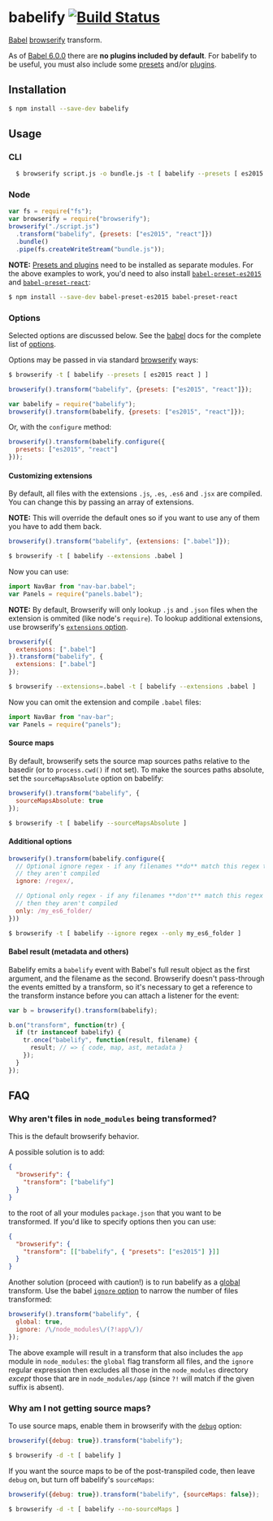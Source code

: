 # babelify [![Build Status](https://travis-ci.org/babel/babelify.svg?branch=master)](https://travis-ci.org/babel/babelify)

[Babel](https://github.com/babel/babel) [browserify](https://github.com/substack/node-browserify) transform.

As of [Babel 6.0.0](http://babeljs.io/blog/2015/10/29/6.0.0/) there are **no plugins included by default**. For babelify to be useful, you must also include some [presets](http://babeljs.io/docs/plugins/#presets) and/or [plugins](http://babeljs.io/docs/plugins/#transform).

## Installation

```sh
$ npm install --save-dev babelify
```

## Usage

### CLI

```sh
  $ browserify script.js -o bundle.js -t [ babelify --presets [ es2015 react ] ]
```

### Node

```javascript
var fs = require("fs");
var browserify = require("browserify");
browserify("./script.js")
  .transform("babelify", {presets: ["es2015", "react"]})
  .bundle()
  .pipe(fs.createWriteStream("bundle.js"));
```

**NOTE:** [Presets and plugins](http://babeljs.io/docs/plugins/) need to be installed as separate modules. For the above examples to work, you'd need to also install [`babel-preset-es2015`](https://www.npmjs.com/package/babel-preset-es2015) and [`babel-preset-react`](https://www.npmjs.com/package/babel-preset-react):

```sh
$ npm install --save-dev babel-preset-es2015 babel-preset-react
```

### Options

Selected options are discussed below. See the [babel](http://babeljs.io/) docs for the complete list of [options](http://babeljs.io/docs/usage/options/).

Options may be passed in via standard [browserify](https://github.com/substack/node-browserify#btransformtr-opts) ways:

```sh
$ browserify -t [ babelify --presets [ es2015 react ] ]
```

```js
browserify().transform("babelify", {presets: ["es2015", "react"]});
```

```js
var babelify = require("babelify");
browserify().transform(babelify, {presets: ["es2015", "react"]});
```

Or, with the `configure` method:

```js
browserify().transform(babelify.configure({
  presets: ["es2015", "react"]
}));
```

#### Customizing extensions

By default, all files with the extensions `.js`, `.es`, `.es6` and `.jsx` are compiled. You can change this by passing an array of extensions.

**NOTE:** This will override the default ones so if you want to use any of them
you have to add them back.

```js
browserify().transform("babelify", {extensions: [".babel"]});
```

```sh
$ browserify -t [ babelify --extensions .babel ]
```

Now you can use:

```js
import NavBar from "nav-bar.babel";
var Panels = require("panels.babel");
```

**NOTE:** By default, Browserify will only lookup `.js` and `.json` files when the extension is ommited (like node's `require`). To lookup additional extensions, use browserify's [`extensions` option](https://github.com/substack/node-browserify#browserifyfiles--opts).

```js
browserify({
  extensions: [".babel"]
}).transform("babelify", {
  extensions: [".babel"]
});
```

```sh
$ browserify --extensions=.babel -t [ babelify --extensions .babel ]
```

Now you can omit the extension and compile `.babel` files:

```js
import NavBar from "nav-bar";
var Panels = require("panels");
```

#### Source maps

By default, browserify sets the source map sources paths relative to the basedir (or to `process.cwd()` if not set). To make the sources paths absolute, set the `sourceMapsAbsolute` option on babelify:

```js
browserify().transform("babelify", {
  sourceMapsAbsolute: true
});
```

```sh
$ browserify -t [ babelify --sourceMapsAbsolute ]
```

#### Additional options

```javascript
browserify().transform(babelify.configure({
  // Optional ignore regex - if any filenames **do** match this regex then
  // they aren't compiled
  ignore: /regex/,

  // Optional only regex - if any filenames **don't** match this regex
  // then they aren't compiled
  only: /my_es6_folder/
}))
```

```sh
$ browserify -t [ babelify --ignore regex --only my_es6_folder ]
```

#### Babel result (metadata and others)

Babelify emits a `babelify` event with Babel's full result object as the first
argument, and the filename as the second. Browserify doesn't pass-through the
events emitted by a transform, so it's necessary to get a reference to the
transform instance before you can attach a listener for the event:

```js
var b = browserify().transform(babelify);

b.on("transform", function(tr) {
  if (tr instanceof babelify) {
    tr.once("babelify", function(result, filename) {
      result; // => { code, map, ast, metadata }
    });
  }
});
```

## FAQ

### Why aren't files in `node_modules` being transformed?

This is the default browserify behavior.

A possible solution is to add:

```json
{
  "browserify": {
    "transform": ["babelify"]
  }
}
```

to the root of all your modules `package.json` that you want to be transformed. If you'd like to
specify options then you can use:

```json
{
  "browserify": {
    "transform": [["babelify", { "presets": ["es2015"] }]]
  }
}
```

Another solution (proceed with caution!) is to run babelify as a [global](https://github.com/substack/node-browserify#btransformtr-opts) transform. Use the babel [`ignore` option](http://babeljs.io/docs/usage/options/) to narrow the number of files transformed:

```js
browserify().transform("babelify", {
  global: true,
  ignore: /\/node_modules\/(?!app\/)/
});
```

The above example will result in a transform that also includes the `app` module in `node_modules`: the `global` flag transform all files, and the `ignore` regular expression then excludes all those in the `node_modules` directory *except* those that are in `node_modules/app` (since `?!` will match if the given suffix is absent).

### Why am I not getting source maps?

To use source maps, enable them in browserify with the [`debug`](https://github.com/substack/node-browserify#browserifyfiles--opts) option:

```js
browserify({debug: true}).transform("babelify");
```

```sh
$ browserify -d -t [ babelify ]
```

If you want the source maps to be of the post-transpiled code, then leave `debug` on, but turn off babelify's `sourceMaps`:

```js
browserify({debug: true}).transform("babelify", {sourceMaps: false});
```

```sh
$ browserify -d -t [ babelify --no-sourceMaps ]
```
